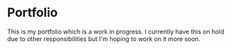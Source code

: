 # Portfolio
This is my portfolio which is a work in progress. I currently have this on hold due to other responsibilities but I'm hoping to work on it more soon.
